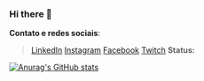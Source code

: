 ### Hi there 👋

**Contato e redes sociais**:
> [LinkedIn](https://www.linkedin.com/in/jhonathacordeiro/)
> [Instagram](https://www.instagram.com/jhonscriptt/)
> [Facebook](https://www.facebook.com/jhonathahandz/)
> [Twitch](https://www.twitch.tv/jhonscriptt/)
**Status:**

[![Anurag's GitHub stats](https://github-readme-stats.vercel.app/api?username=jhonathadev)](https://github.com/anuraghazra/github-readme-stats)

<!--
**jhonathadev/jhonathadev** is a ✨ _special_ ✨ repository because its `README.md` (this file) appears on your GitHub profile.

Here are some ideas to get you started:

- 🔭 I’m currently working on ...
- 🌱 I’m currently learning ...
- 👯 I’m looking to collaborate on ...
- 🤔 I’m looking for help with ...
- 💬 Ask me about ...
- 📫 How to reach me: ...
- 😄 Pronouns: ...
- ⚡ Fun fact: ...
-->

